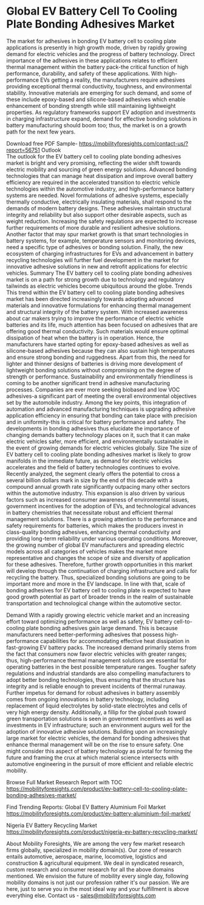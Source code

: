 # Global EV Battery Cell To Cooling Plate Bonding Adhesives Market
The market for adhesives in bonding EV battery cell to cooling plate applications is presently in high growth mode, driven by rapidly growing demand for electric vehicles and the progress of battery technology. Direct importance of the adhesives in these applications relates to efficient thermal management within the battery pack-the critical function of high performance, durability, and safety of these applications. With high-performance EVs getting a reality, the manufacturers require adhesives providing exceptional thermal conductivity, toughness, and environmental stability. Innovative materials are emerging for such demand, and some of these include epoxy-based and silicone-based adhesives which enable enhancement of bonding strength while still maintaining lightweight properties. As regulatory frameworks support EV adoption and investments in charging infrastructure expand, demand for effective bonding solutions in battery manufacturing should boom too; thus, the market is on a growth path for the next few years.

Download free PDF Sample- https://mobilityforesights.com/contact-us/?report=56751
Outlook                                                                                                                              
The outlook for the EV battery cell to cooling plate bonding adhesives market is bright and very promising, reflecting the wider shift towards electric mobility and sourcing of green energy solutions. Advanced bonding technologies that can manage heat dissipation and improve overall battery efficiency are required in the accelerated transition to electric vehicle technologies within the automotive industry, and high-performance battery systems are needed. Novel formulations of adhesive systems, especially thermally conductive, electrically insulating materials, shall respond to the demands of modern battery designs. These adhesives maintain structural integrity and reliability but also support other desirable aspects, such as weight reduction. Increasing the safety regulations are expected to increase further requirements of more durable and resilient adhesive solutions. Another factor that may spur market growth is that smart technologies in battery systems, for example, temperature sensors and monitoring devices, need a specific type of adhesives or bonding solution. Finally, the new ecosystem of charging infrastructures for EVs and advancement in battery recycling technologies will further fuel development in the market for innovative adhesive solutions in new and retrofit applications for electric vehicles. Summary The EV battery cell to cooling plate bonding adhesives market is on a path for strong growth due to technology and regulatory tailwinds as electric vehicles become ubiquitous around the globe.
Trends
This trend within the EV battery cell to cooling plate bonding adhesives market has been directed increasingly towards adopting advanced materials and innovative formulations for enhancing thermal management and structural integrity of the battery system. With increased awareness about car makers trying to improve the performance of electric vehicle batteries and its life, much attention has been focused on adhesives that are offering good thermal conductivity. Such materials would ensure optimal dissipation of heat when the battery is in operation. Hence, the manufacturers have started opting for epoxy-based adhesives as well as silicone-based adhesives because they can also sustain high temperatures and ensure strong bonding and ruggedness. Apart from this, the need for lighter and thinner designs of batteries is driving more development of lightweight bonding solutions without compromising on the degree of strength or performance. Sustainability and environmentally friendliness is coming to be another significant trend in adhesive manufacturing processes. Companies are ever more seeking biobased and low VOC adhesives-a significant part of meeting the overall environmental objectives set by the automobile industry. Among the key points, this integration of automation and advanced manufacturing techniques is upgrading adhesive application efficiency in ensuring that bonding can take place with precision and in uniformity-this is critical for battery performance and safety. The developments in bonding adhesives thus elucidate the importance of changing demands battery technology places on it, such that it can make electric vehicles safer, more efficient, and environmentally sustainable in the event of growing demands for electric vehicles globally.
Size
The size of EV battery cell to cooling plate bonding adhesives market is likely to grow manifolds in the immediate future, as demand for electric vehicles accelerates and the field of battery technologies continues to evolve. Recently analyzed, the segment clearly offers the potential to cross a several billion dollars mark in size by the end of this decade with a compound annual growth rate significantly outpacing many other sectors within the automotive industry. This expansion is also driven by various factors such as increased consumer awareness of environmental issues, government incentives for the adoption of EVs, and technological advances in battery chemistries that necessitate robust and efficient thermal management solutions. There is a growing attention to the performance and safety requirements for batteries, which makes the producers invest in class-quality bonding adhesives, enhancing thermal conductivity and providing long-term reliability under various operating conditions. Moreover, the growing number of global EV manufacturers and spreading electric models across all categories of vehicles makes the market more representative and changes the scope of size and diversity of application for these adhesives. Therefore, further growth opportunities in this market will develop through the continuation of charging infrastructure and calls for recycling the battery. Thus, specialized bonding solutions are going to be important more and more in the EV landscape. In line with that, scale of bonding adhesives for EV battery cell to cooling plate is expected to have good growth potential as part of broader trends in the realm of sustainable transportation and technological change within the automotive sector.

Demand 
With a rapidly growing electric vehicle market and an increasing effort toward optimizing performance as well as safety, EV battery cell-to-cooling plate bonding adhesives gain large demand. This is because manufacturers need better-performing adhesives that possess high-performance capabilities for accommodating effective heat dissipation in fast-growing EV battery packs. The increased demand primarily stems from the fact that consumers now favor electric vehicles with greater ranges; thus, high-performance thermal management solutions are essential for operating batteries in the best possible temperature ranges. Tougher safety regulations and industrial standards are also compelling manufacturers to adopt better bonding technologies, thus ensuring that the structure has integrity and is reliable enough to prevent incidents of thermal runaway. Further impetus for demand for robust adhesives in battery assembly comes from ongoing innovations in battery technology, including replacement of liquid electrolytes by solid-state electrolytes and cells of very high energy density. Additionally, a fillip for the global push toward green transportation solutions is seen in government incentives as well as investments in EV infrastructure; such an environment augurs well for the adoption of innovative adhesive solutions. Building upon an increasingly large market for electric vehicles, the demand for bonding adhesives that enhance thermal management will be on the rise to ensure safety. One might consider this aspect of battery technology as pivotal for forming the future and framing the crux at which material science intersects with automotive engineering in the pursuit of more efficient and reliable electric mobility.


Browse Full Market Research Report with TOC 
https://mobilityforesights.com/product/ev-battery-cell-to-cooling-plate-bonding-adhesives-market/

Find Trending Reports:
Global EV Battery Aluminium Foil Market 
https://mobilityforesights.com/product/ev-battery-aluminium-foil-market/

Nigeria EV Battery Recycling Market 
https://mobilityforesights.com/product/nigeria-ev-battery-recycling-market/


About Mobility Foresights,
We are among the very few market research firms globally, specialized in mobility domain(s). Our zone of research entails automotive, aerospace, marine, locomotive, logistics and construction & agricultural equipment. We deal in syndicated research, custom research and consumer research for all the above domains mentioned.
We envision the future of mobility every single day, following mobility domains is not just our profession rather it's our passion. We are here, just to serve you in the most ideal way and your fulfillment is above everything else. Contact us -  sales@mobilityforesights.com 


